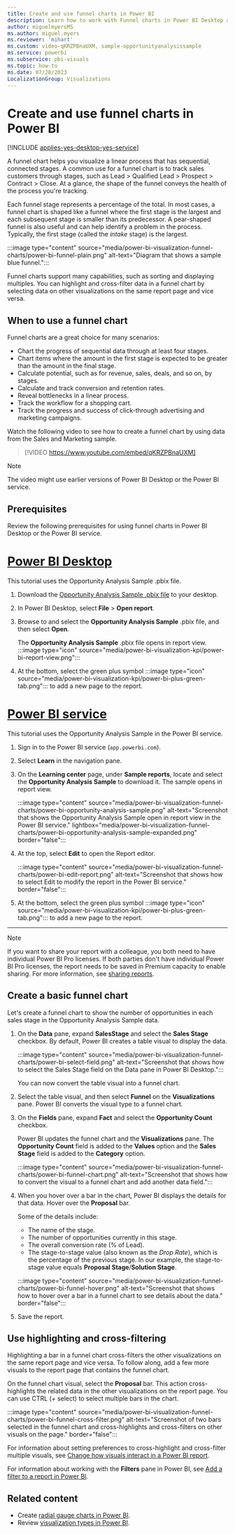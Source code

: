 ```yaml
---
title: Create and use funnel charts in Power BI
description: Learn how to work with Funnel charts in Power BI Desktop and the Power BI service.
author: miguelmyersMS
ms.author: miguel.myers
ms.reviewer: 'mihart'
ms.custom: video-qKRZPBnaUXM, sample-opportunityanalysissample
ms.service: powerbi
ms.subservice: pbi-visuals
ms.topic: how-to
ms.date: 07/28/2023
LocalizationGroup: Visualizations
---
```


# Create and use funnel charts in Power BI

[!INCLUDE [applies-yes-desktop-yes-service](../includes/applies-yes-desktop-yes-service.md)]

A funnel chart helps you visualize a linear process that has sequential, connected stages. A common use for a funnel chart is to track sales customers through stages, such as Lead \> Qualified Lead \> Prospect \> Contract \> Close.  At a glance, the shape of the funnel conveys the health of the process you're tracking.

Each funnel stage represents a percentage of the total. In most cases, a funnel chart is shaped like a funnel where the first stage is the largest and each subsequent stage is smaller than its predecessor. A pear-shaped funnel is also useful and can help identify a problem in the process. Typically, the first stage (called the _intake_ stage) is the largest.

:::image type="content" source="media/power-bi-visualization-funnel-charts/power-bi-funnel-plain.png" alt-text="Diagram that shows a sample blue funnel.":::

Funnel charts support many capabilities, such as sorting and displaying multiples. You can highlight and cross-filter data in a funnel chart by selecting data on other visualizations on the same report page and vice versa.

## When to use a funnel chart

Funnel charts are a great choice for many scenarios:

- Chart the progress of sequential data through at least four stages.
- Chart items where the amount in the first stage is expected to be greater than the amount in the final stage.
- Calculate potential, such as for revenue, sales, deals, and so on, by stages.
- Calculate and track conversion and retention rates.
- Reveal bottlenecks in a linear process.
- Track the workflow for a shopping cart.
- Track the progress and success of click-through advertising and marketing campaigns.

Watch the following video to see how to create a funnel chart by using data from the Sales and Marketing sample.

> [!VIDEO https://www.youtube.com/embed/qKRZPBnaUXM]

> [!NOTE]  
> The video might use earlier versions of Power BI Desktop or the Power BI service.

## Prerequisites

Review the following prerequisites for using funnel charts in Power BI Desktop or the Power BI service.

# [Power BI Desktop](#tab/powerbi-desktop)

This tutorial uses the Opportunity Analysis Sample .pbix file.

1. Download the [Opportunity Analysis Sample .pbix file](https://download.microsoft.com/download/9/1/5/915ABCFA-7125-4D85-A7BD-05645BD95BD8/Opportunity%20Analysis%20Sample%20PBIX.pbix) to your desktop.

1. In Power BI Desktop, select **File** > **Open report**.

1. Browse to and select the **Opportunity Analysis Sample** .pbix file, and then select **Open**.

   The **Opportunity Analysis Sample** .pbix file opens in report view. :::image type="icon" source="media/power-bi-visualization-kpi/power-bi-report-view.png":::

1. At the bottom, select the green plus symbol :::image type="icon" source="media/power-bi-visualization-kpi/power-bi-plus-green-tab.png"::: to add a new page to the report.

# [Power BI service](#tab/powerbi-service)

This tutorial uses the Opportunity Analysis Sample in the Power BI service.

1. Sign in to the Power BI service (`app.powerbi.com`).

1. Select **Learn** in the navigation pane.

1. On the **Learning center** page, under **Sample reports**, locate and select the **Opportunity Analysis Sample** to download it. The sample opens in report view.

   :::image type="content" source="media/power-bi-visualization-funnel-charts/power-bi-opportunity-analysis-sample.png" alt-text="Screenshot that shows the Opportunity Analysis Sample open in report view in the Power BI service." lightbox="media/power-bi-visualization-funnel-charts/power-bi-opportunity-analysis-sample-expanded.png" border="false":::

1. At the top, select **Edit** to open the Report editor.

   :::image type="content" source="media/power-bi-visualization-funnel-charts/power-bi-edit-report.png" alt-text="Screenshot that shows how to select Edit to modify the report in the Power BI service." border="false":::

1. At the bottom, select the green plus symbol :::image type="icon" source="media/power-bi-visualization-kpi/power-bi-plus-green-tab.png"::: to add a new page to the report.

---

> [!NOTE]
> If you want to share your report with a colleague, you both need to have individual Power BI Pro licenses. If both parties don't have individual Power BI Pro licenses, the report needs to be saved in Premium capacity to enable sharing. For more information, see [sharing reports](../collaborate-share/service-share-reports.md).

## Create a basic funnel chart

Let's create a funnel chart to show the number of opportunities in each sales stage in the Opportunity Analysis Sample data.

1. On the **Data** pane, expand **SalesStage** and select the **Sales Stage** checkbox. By default, Power BI creates a table visual to display the data.

   :::image type="content" source="media/power-bi-visualization-funnel-charts/power-bi-select-field.png" alt-text="Screenshot that shows how to select the Sales Stage field on the Data pane in Power BI Desktop.":::

   You can now convert the table visual into a funnel chart.

1. Select the table visual, and then select **Funnel** on the **Visualizations** pane. Power BI converts the visual type to a funnel chart.

1. On the **Fields** pane, expand **Fact** and select the **Opportunity Count** checkbox.

   Power BI updates the funnel chart and the **Visualizations** pane. The **Opportunity Count** field is added to the **Values** option and the **Sales Stage** field is added to the **Category** option.

   :::image type="content" source="media/power-bi-visualization-funnel-charts/power-bi-funnel-chart.png" alt-text="Screenshot that shows how to convert the visual to a funnel chart and add another data field.":::

1. When you hover over a bar in the chart, Power BI displays the details for that data. Hover over the **Proposal** bar.

   Some of the details include:
   - The name of the stage.
   - The number of opportunities currently in this stage.
   - The overall conversion rate (% of Lead).
   - The stage-to-stage value (also known as the _Drop Rate_), which is the percentage of the previous stage. In our example, the stage-to-stage value equals **Proposal Stage**/**Solution Stage**.

   :::image type="content" source="media/power-bi-visualization-funnel-charts/power-bi-funnel-hover.png" alt-text="Screenshot that shows how to hover over a bar in a funnel chart to see details about the data." border="false":::

1. Save the report.

## Use highlighting and cross-filtering

Highlighting a bar in a funnel chart cross-filters the other visualizations on the same report page and vice versa. To follow along, add a few more visuals to the report page that contains the funnel chart.

On the funnel chart visual, select the **Proposal** bar. This action cross-highlights the related data in the other visualizations on the report page. You can use CTRL (+ select) to select multiple bars in the chart.

:::image type="content" source="media/power-bi-visualization-funnel-charts/power-bi-funnel-cross-filter.png" alt-text="Screenshot of two bars selected in the funnel chart and cross-highlights and cross-filters on other visuals on the page." border="false":::

For information about setting preferences to cross-highlight and cross-filter multiple visuals, see [Change how visuals interact in a Power BI report](../create-reports/service-reports-visual-interactions.md).

For information about working with the **Filters** pane in Power BI, see [Add a filter to a report in Power BI](../create-reports/power-bi-report-add-filter.md).

## Related content

- Create [radial gauge charts in Power BI](power-bi-visualization-radial-gauge-charts.md).
- Review [visualization types in Power BI](power-bi-visualization-types-for-reports-and-q-and-a.md).

